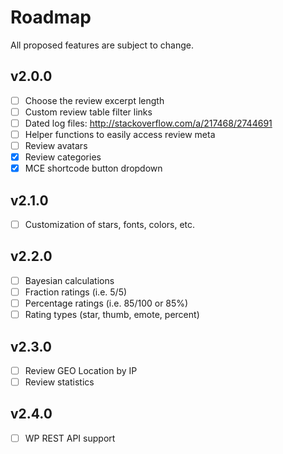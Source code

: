 # Roadmap

All proposed features are subject to change.

## v2.0.0
- [ ] Choose the review excerpt length
- [ ] Custom review table filter links
- [ ] Dated log files: http://stackoverflow.com/a/217468/2744691
- [ ] Helper functions to easily access review meta
- [ ] Review avatars
- [x] Review categories
- [x] MCE shortcode button dropdown

## v2.1.0
- [ ] Customization of stars, fonts, colors, etc.

## v2.2.0
- [ ] Bayesian calculations
- [ ] Fraction ratings (i.e. 5/5)
- [ ] Percentage ratings (i.e. 85/100 or 85%)
- [ ] Rating types (star, thumb, emote, percent)

## v2.3.0
- [ ] Review GEO Location by IP
- [ ] Review statistics

## v2.4.0
- [ ] WP REST API support
